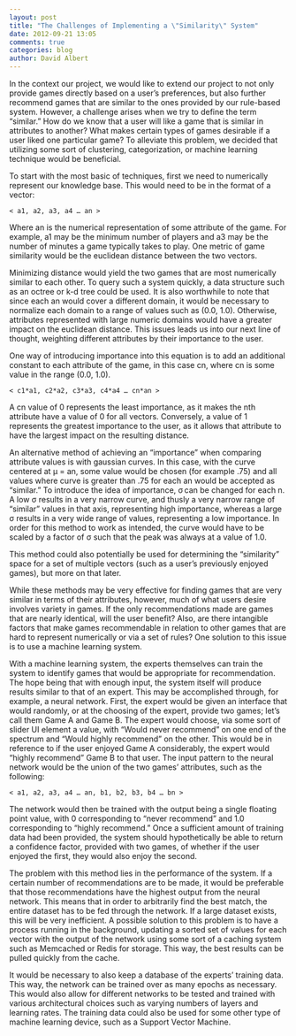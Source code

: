 ```yaml
---
layout: post
title: "The Challenges of Implementing a \"Similarity\" System"
date: 2012-09-21 13:05
comments: true
categories: blog
author: David Albert
---
```


In the context our project, we would like to extend our project to not only provide games directly based on a user’s preferences, but also further recommend games that are similar to the ones provided by our rule-based system. However, a challenge arises when we try to define the term “similar.” How do we know that a user will like a game that is similar in attributes to another? What makes certain types of games desirable if a user liked one particular game? To alleviate this problem, we decided that utilizing some sort of clustering, categorization, or machine learning technique would be beneficial. 

To start with the most basic of techniques, first we need to numerically represent our knowledge base. This would need to be in the format of a vector:

    < a1, a2, a3, a4 … an >

Where an is the numerical representation of some attribute of the game. For example, a1 may be the minimum number of players and a3 may be the number of minutes a game typically takes to play. One metric of game similarity would be the euclidean distance between the two vectors. 

Minimizing distance would yield the two games that are most numerically similar to each other. To query such a system quickly, a data structure such as an octree or k-d tree could be used. It is also worthwhile to note that since each an would cover a different domain, it would be necessary to normalize each domain to a range of values such as (0.0, 1.0). Otherwise, attributes represented with large numeric domains would have a greater impact on the euclidean distance. This issues leads us into our next line of thought, weighting different attributes by their importance to the user. 

One way of introducing importance into this equation is to add an additional constant to each  attribute of the game, in this case cn, where cn is some value in the range (0.0, 1.0).

    < c1*a1, c2*a2, c3*a3, c4*a4 … cn*an >

A cn value of 0 represents the least importance, as it makes the nth attribute have a value of 0 for all vectors. Conversely, a value of 1 represents the greatest importance to the user, as it allows that attribute to have the largest impact on the resulting distance. 

An alternative method of achieving an “importance” when comparing attribute values is with gaussian curves. In this case, with the curve centered at μ = an, some value would be chosen (for example .75) and all values where curve is greater than .75 for each an would be accepted as “similar.” To introduce the idea of importance, σ can be changed for each n. A low σ results in a very narrow curve, and thusly a very narrow range of “similar” values in that axis, representing high importance, whereas a large σ results in a very wide range of values, representing a low importance. 
In order for this method to work as intended, the curve would have to be scaled by a factor of σ such that the peak was always at a value of 1.0.

This method could also potentially be used for determining the “similarity” space for a set of multiple vectors (such as a user’s previously enjoyed games), but more on that later. 

While these methods may be very effective for finding games that are very similar in terms of their attributes, however, much of what users desire involves variety in games. If the only recommendations made are games that are nearly identical, will the user benefit? Also, are there intangible factors that make games recommendable in relation to other games that are hard to represent numerically or via a set of rules? One solution to this issue is to use a machine learning system.

With a machine learning system, the experts themselves can train the system to identify games that would be appropriate for recommendation. The hope being that with enough input, the system itself will produce results similar to that of an expert. This may be accomplished through, for example, a neural network. First, the expert would be given an interface that would randomly, or at the choosing of the expert, provide two games; let’s call them Game A and Game B. The expert would choose, via some sort of slider UI element a value, with “Would never recommend” on one end of the spectrum and “Would highly recommend” on the other. This would be in reference to if the user enjoyed Game A considerably, the expert would “highly recommend” Game B to that user. The input pattern to the neural network would be the union of the two games’ attributes, such as the following:

    < a1, a2, a3, a4 … an, b1, b2, b3, b4 … bn >

The network would then be trained with the output being a single floating point value, with 0 corresponding to “never recommend” and 1.0 corresponding to “highly recommend.” Once a sufficient amount of training data had been provided, the system should hypothetically be able to return a confidence factor, provided with two games, of whether if the user enjoyed the first, they would also enjoy the second. 

The problem with this method lies in the performance of the system. If a certain number of recommendations are to be made, it would be preferable that those recommendations have the highest output from the neural network. This means that in order to arbitrarily find the best match, the entire dataset has to be fed through the network. If a large dataset exists, this will be very inefficient. A possible solution to this problem is to have a process running in the background, updating a sorted set of values for each vector with the output of the network using some sort of a caching system such as Memcached or Redis for storage. This way, the best results can be pulled quickly from the cache. 

It would be necessary to also keep a database of the experts’ training data. This way, the network can be trained over as many epochs as necessary. This would also allow for different networks to be tested and trained with various architectural choices such as varying numbers of layers and learning rates. The training data could also be used for some other type of machine learning device, such as a Support Vector Machine. 